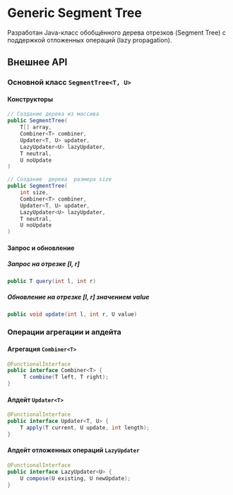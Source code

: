 # Generic Segment Tree

Разработан Java-класс обобщённого дерева отрезков (Segment Tree) с поддержкой отложенных операций (lazy propagation).

## Внешнее API

### Основной класс `SegmentTree<T, U>`

#### Конструкторы
```java
// Создание дерева из массива
public SegmentTree(
    T[] array,
    Combiner<T> combiner,
    Updater<T, U> updater,
    LazyUpdater<U> lazyUpdater,
    T neutral,
    U noUpdate
)

// Создание  дерева  размера size
public SegmentTree(
    int size,
    Combiner<T> combiner,
    Updater<T, U> updater,
    LazyUpdater<U> lazyUpdater,
    T neutral,
    U noUpdate
)
```
#### Запрос и обновление

#####  Запрос на отрезке [l, r]
```java
public T query(int l, int r)
```

##### Обновление на отрезке [l, r] значением value
```java
public void update(int l, int r, U value)
```

### Операции агрегации и апдейта

#### Агрегация `Combiner<T>`
```java
@FunctionalInterface
public interface Combiner<T> {
     T combine(T left, T right);
}
```
#### Апдейт `Updater<T>`
```java
@FunctionalInterface
public interface Updater<T, U> {
    T apply(T current, U update, int length);
}
```

#### Апдейт отложенных операций `LazyUpdater`
```java
@FunctionalInterface
public interface LazyUpdater<U> {
    U compose(U existing, U newUpdate);
}
```
